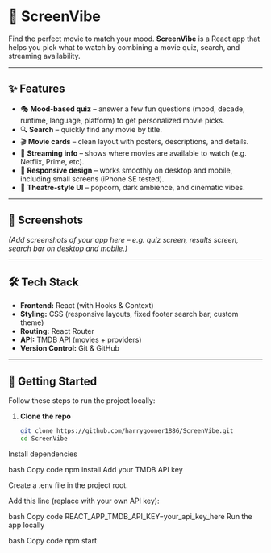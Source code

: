 # 🍿 ScreenVibe

Find the perfect movie to match your mood. **ScreenVibe** is a React app that helps you pick what to watch by combining a movie quiz, search, and streaming availability.

---

## ✨ Features

- 🎭 **Mood-based quiz** – answer a few fun questions (mood, decade, runtime, language, platform) to get personalized movie picks.  
- 🔍 **Search** – quickly find any movie by title.  
- 🎬 **Movie cards** – clean layout with posters, descriptions, and details.  
- 📡 **Streaming info** – shows where movies are available to watch (e.g. Netflix, Prime, etc).  
- 📱 **Responsive design** – works smoothly on desktop and mobile, including small screens (iPhone SE tested).  
- 🍿 **Theatre-style UI** – popcorn, dark ambience, and cinematic vibes.  

---

## 📸 Screenshots

*(Add screenshots of your app here – e.g. quiz screen, results screen, search bar on desktop and mobile.)*

---

## 🛠 Tech Stack

- **Frontend:** React (with Hooks & Context)  
- **Styling:** CSS (responsive layouts, fixed footer search bar, custom theme)  
- **Routing:** React Router  
- **API:** TMDB API (movies + providers)  
- **Version Control:** Git & GitHub  

---

## 🚀 Getting Started

Follow these steps to run the project locally:

1. **Clone the repo**
   ```bash
   git clone https://github.com/harrygooner1886/ScreenVibe.git
   cd ScreenVibe
Install dependencies

bash
Copy code
npm install
Add your TMDB API key

Create a .env file in the project root.

Add this line (replace with your own API key):

bash
Copy code
REACT_APP_TMDB_API_KEY=your_api_key_here
Run the app locally

bash
Copy code
npm start
